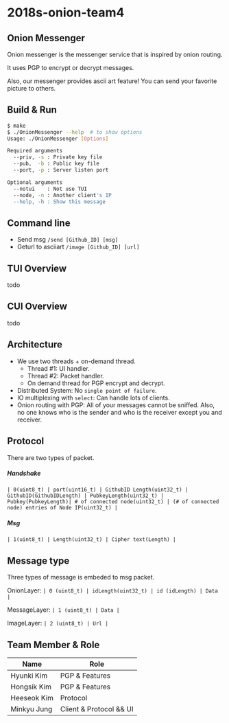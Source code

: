  2018s-onion-team4
=====

Onion Messenger
-----
Onion messenger is the messenger service that is inspired by onion routing.

It uses PGP to encrypt or decrypt messages.

Also, our messenger provides ascii art feature! You can send your favorite picture to others.

Build & Run
-----
```sh
$ make
$ ./OnionMessenger --help  # to show options
Usage: ./OnionMessenger [Options]

Required arguments
  --priv, -s : Private key file
  --pub,  -b : Public key file
  --port, -p : Server listen port

Optional arguments
  --notui    : Not use TUI
  --node, -n : Another client's IP
  --help, -h : Show this message

```
Command line
-----
- Send msg
`/send [Github_ID] [msg]`
- Geturl to asciiart
`/image [Github_ID] [url]`

TUI Overview
-----
todo

CUI Overview
-----
todo

Architecture
-----
- We use two threads + on-demand thread.
  * Thread #1: UI handler.
  * Thread #2: Packet handler.
  * On demand thread for PGP encrypt and decrypt.
- Distributed System: No `single point of failure`.
- IO multiplexing with `select`: Can handle lots of clients.
- Onion routing with PGP: All of your messages cannot be sniffed. Also, no one knows who is the sender and who is the receiver except you and receiver.

Protocol
-----
There are two types of packet.

##### Handshake
`| 0(uint8_t) | port(uint16_t) | GithubID Length(uint32_t) | GithubID(GithubIDLength) |
PubkeyLength(uint32_t) | Pubkey(PubkeyLength)| # of connected node(uint32_t)
| (# of connected node) entries of Node IP(uint32_t) |`

##### Msg
`| 1(uint8_t) | Length(uint32_t) | Cipher text(Length) |`

Message type
-----
Three types of message is embeded to msg packet.

OnionLayer: `| 0 (uint8_t) | idLength(uint32_t) | id (idLength) | Data |`

MessageLayer: `| 1 (uint8_t) | Data |`

ImageLayer: `| 2 (uint8_t) | Url |`

Team Member & Role
-----
| Name        | Role                    |
|-------------|-------------------------|
| Hyunki Kim  | PGP & Features          |
| Hongsik Kim | PGP & Features          |
| Heeseok Kim | Protocol                |
| Minkyu Jung | Client & Protocol && UI |
